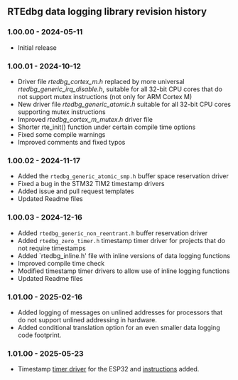 ## RTEdbg data logging library revision history
### 1.00.00 - 2024-05-11
* Initial release

### 1.00.01 - 2024-10-12
* Driver file *rtedbg_cortex_m.h* replaced by more universal *rtedbg_generic_irq_disable.h*, suitable for all 32-bit CPU cores that do not support mutex instructions (not only for ARM Cortex M)
* New driver file *rtedbg_generic_atomic.h* suitable for all 32-bit CPU cores supporting mutex instructions
* Improved *rtedbg_cortex_m_mutex.h* driver file
* Shorter rte_init() function under certain compile time options
* Fixed some compile warnings
* Improved comments and fixed typos

### 1.00.02 - 2024-11-17
* Added the `rtedbg_generic_atomic_smp.h` buffer space reservation driver
* Fixed a bug in the STM32 TIM2 timestamp drivers
* Added issue and pull request templates
* Updated Readme files

### 1.00.03 - 2024-12-16
* Added `rtedbg_generic_non_reentrant.h` buffer reservation driver
* Added `rtedbg_zero_timer.h` timestamp timer driver for projects that do not require timestamps
* Added `rtedbg_inline.h' file with inline versions of data logging functions
* Improved compile time check
* Modified timestamp timer drivers to allow use of inline logging functions
* Updated Readme files

### 1.01.00 - 2025-02-16
* Added logging of messages on unlined addresses for processors that do not support unlined addressing in hardware.
* Added conditional translation option for an even smaller data logging code footprint.

### 1.01.00 - 2025-05-23
* Timestamp [timer driver](https://github.com/RTEdbg/RTElib/tree/master/Portable/Timer/ESP32/rtedbg_timer_esp32.h) for the ESP32 and [instructions](https://github.com/RTEdbg/RTElib/tree/master/Portable/Timer/ESP32/Readme.md) added.